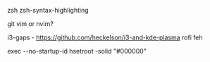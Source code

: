zsh
  zsh-syntax-highlighting
  
git
vim or nvim?

i3-gaps   - https://github.com/heckelson/i3-and-kde-plasma
rofi
feh

exec --no-startup-id hsetroot -solid "#000000"
